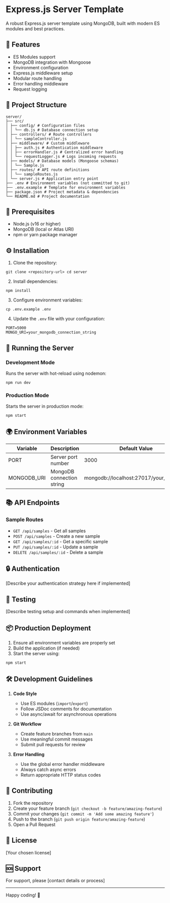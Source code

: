 # Express.js Server Template

A robust Express.js server template using MongoDB, built with modern ES modules and best practices.

## 🚀 Features

- ES Modules support
- MongoDB integration with Mongoose
- Environment configuration
- Express.js middleware setup
- Modular route handling
- Error handling middleware
- Request logging

## 📁 Project Structure
```
server/
├── src/
│ ├── config/ # Configuration files
│ │ └── db.js # Database connection setup
│ ├── controllers/ # Route controllers
│ │ └── sampleController.js
│ ├── middleware/ # Custom middleware
│ │ ├── auth.js # Authentication middleware
│ │ ├── errorHandler.js # Centralized error handling
│ │ └── requestLogger.js # Logs incoming requests
│ ├── models/ # Database models (Mongoose schemas)
│ │ └── Sample.js
│ ├── routes/ # API route definitions
│ │ └── sampleRoutes.js
│ └── server.js # Application entry point
├── .env # Environment variables (not committed to git)
├── .env.example # Template for environment variables
├── package.json # Project metadata & dependencies
└── README.md # Project documentation
```


## 🔧 Prerequisites

- Node.js (v16 or higher)
- MongoDB (local or Atlas URI)
- npm or yarn package manager

## ⚙️ Installation

1. Clone the repository:
````
git clone <repository-url> cd server
````

2. Install dependencies:
````
npm install
````

3. Configure environment variables:
````
cp .env.example .env
````

4. Update the `.env` file with your configuration:
```
PORT=5000
MONGO_URI=your_mongodb_connection_string
```

## 🚦 Running the Server

### Development Mode
Runs the server with hot-reload using nodemon:
````
npm run dev
````

### Production Mode
Starts the server in production mode:
````
npm start
````

## 🌍 Environment Variables

| Variable     | Description                | Default Value                        |
|-------------|----------------------------|-------------------------------------|
| PORT        | Server port number         | 3000                                |
| MONGODB_URI | MongoDB connection string  | mongodb://localhost:27017/your_database |

## 📚 API Endpoints

### Sample Routes
- `GET /api/samples` - Get all samples
- `POST /api/samples` - Create a new sample
- `GET /api/samples/:id` - Get a specific sample
- `PUT /api/samples/:id` - Update a sample
- `DELETE /api/samples/:id` - Delete a sample

## 🔒 Authentication

[Describe your authentication strategy here if implemented]

## 🧪 Testing

[Describe testing setup and commands when implemented]

## 📦 Production Deployment

1. Ensure all environment variables are properly set
2. Build the application (if needed)
3. Start the server using:
````
npm start
````

## 🛠️ Development Guidelines

1. **Code Style**
    - Use ES modules (`import`/`export`)
    - Follow JSDoc comments for documentation
    - Use async/await for asynchronous operations

2. **Git Workflow**
    - Create feature branches from `main`
    - Use meaningful commit messages
    - Submit pull requests for review

3. **Error Handling**
    - Use the global error handler middleware
    - Always catch async errors
    - Return appropriate HTTP status codes

## 🤝 Contributing

1. Fork the repository
2. Create your feature branch (`git checkout -b feature/amazing-feature`)
3. Commit your changes (`git commit -m 'Add some amazing feature'`)
4. Push to the branch (`git push origin feature/amazing-feature`)
5. Open a Pull Request

## 📝 License

[Your chosen license]

## 🆘 Support

For support, please [contact details or process]

---
Happy coding! 🚀